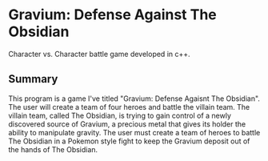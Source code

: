 # Gravium: Defense Against The Obsidian

Character vs. Character battle game developed in c++.

## Summary
This program is a game I've titled "Gravium: Defense Agaisnt The Obsidian". The user will create a team of four heroes and battle the villain team. The villain team, called The Obsidian, is trying to gain control of a newly discovered source of Gravium, a precious metal that gives its holder the ability to manipulate gravity. The user must create a team of heroes to battle The Obsidian in a Pokemon style fight to keep the Gravium deposit out of the hands of The Obsidian.
